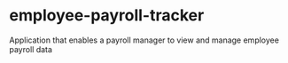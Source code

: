 # employee-payroll-tracker
Application that enables a payroll manager to view and manage employee payroll data
